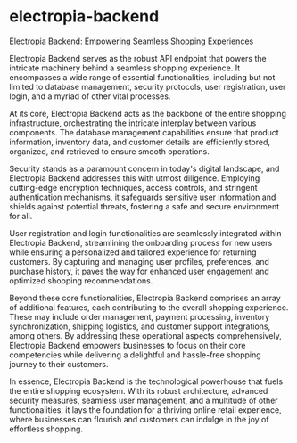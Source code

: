 # electropia-backend

Electropia Backend: Empowering Seamless Shopping Experiences

Electropia Backend serves as the robust API endpoint that powers the intricate machinery behind a seamless shopping experience. It encompasses a wide range of essential functionalities, including but not limited to database management, security protocols, user registration, user login, and a myriad of other vital processes.

At its core, Electropia Backend acts as the backbone of the entire shopping infrastructure, orchestrating the intricate interplay between various components. The database management capabilities ensure that product information, inventory data, and customer details are efficiently stored, organized, and retrieved to ensure smooth operations.

Security stands as a paramount concern in today's digital landscape, and Electropia Backend addresses this with utmost diligence. Employing cutting-edge encryption techniques, access controls, and stringent authentication mechanisms, it safeguards sensitive user information and shields against potential threats, fostering a safe and secure environment for all.

User registration and login functionalities are seamlessly integrated within Electropia Backend, streamlining the onboarding process for new users while ensuring a personalized and tailored experience for returning customers. By capturing and managing user profiles, preferences, and purchase history, it paves the way for enhanced user engagement and optimized shopping recommendations.

Beyond these core functionalities, Electropia Backend comprises an array of additional features, each contributing to the overall shopping experience. These may include order management, payment processing, inventory synchronization, shipping logistics, and customer support integrations, among others. By addressing these operational aspects comprehensively, Electropia Backend empowers businesses to focus on their core competencies while delivering a delightful and hassle-free shopping journey to their customers.

In essence, Electropia Backend is the technological powerhouse that fuels the entire shopping ecosystem. With its robust architecture, advanced security measures, seamless user management, and a multitude of other functionalities, it lays the foundation for a thriving online retail experience, where businesses can flourish and customers can indulge in the joy of effortless shopping.
